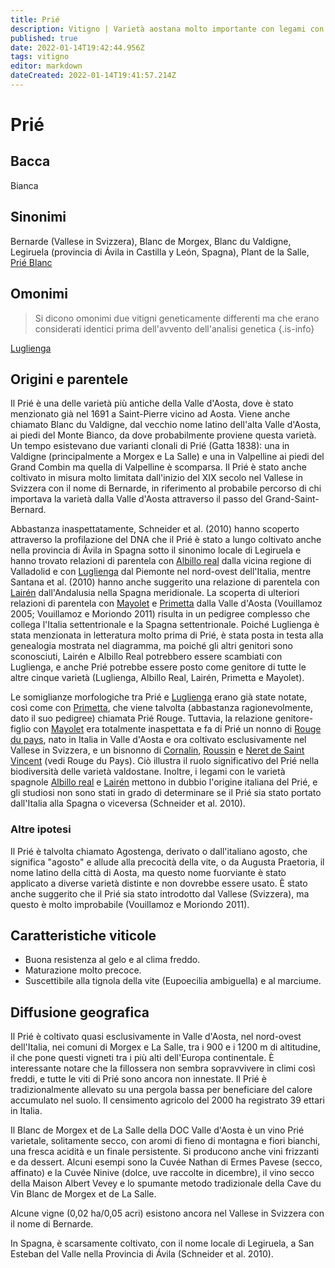```yaml
---
title: Prié
description: Vitigno | Varietà aostana molto importante con legami con la Spagna e la Svizzera.
published: true
date: 2022-01-14T19:42:44.956Z
tags: vitigno
editor: markdown
dateCreated: 2022-01-14T19:41:57.214Z
---
```


# Prié

## Bacca
Bianca

## Sinonimi
Bernarde (Vallese in Svizzera), Blanc de Morgex, Blanc du Valdigne, Legiruela (provincia di Ávila in Castilla y León, Spagna), Plant de la Salle, [Prié Blanc](/vitigni/Italia/bacca-bianca/prie-blanc)

## Omonimi
> Si dicono omonimi due vitigni geneticamente differenti ma che erano considerati identici prima dell'avvento dell'analisi genetica
{.is-info}

[Luglienga](/vitigni/Italia/bacca-bianca/luglienga)


## Origini e parentele
Il Prié è una delle varietà più antiche della Valle d'Aosta, dove è stato menzionato già nel 1691 a Saint-Pierre vicino ad Aosta. Viene anche chiamato Blanc du Valdigne, dal vecchio nome latino dell'alta Valle d'Aosta, ai piedi del Monte Bianco, da dove probabilmente proviene questa varietà. Un tempo esistevano due varianti clonali di Prié (Gatta 1838): una in Valdigne (principalmente a Morgex e La Salle) e una in Valpelline ai piedi del Grand Combin ma quella di Valpelline è scomparsa. Il Prié è stato anche coltivato in misura molto limitata dall'inizio del XIX secolo nel Vallese in Svizzera con il nome di Bernarde, in riferimento al probabile percorso di chi importava la varietà dalla Valle d'Aosta attraverso il passo del Grand-Saint-Bernard.

Abbastanza inaspettatamente, Schneider et al. (2010) hanno scoperto attraverso la profilazione del DNA che il Prié è stato a lungo coltivato anche nella provincia di Ávila in Spagna sotto il sinonimo locale di Legiruela e hanno trovato relazioni di parentela con [Albillo real](/vitigni/Spagna/bacca-bianca/albillo-real) dalla vicina regione di Valladolid e con [Luglienga](/vitigni/Italia/bacca-bianca/luglienga) dal Piemonte nel nord-ovest dell'Italia, mentre Santana et al. (2010) hanno anche suggerito una relazione di parentela con [Lairén](/vitigni/Spagna/bacca-bianca/lairen) dall'Andalusia nella Spagna meridionale. La scoperta di ulteriori relazioni di parentela con [Mayolet](/vitigni/Italia/bacca-nera/mayolet) e [Primetta](/vitigno/Italia/bacca-bianca/primetta) dalla Valle d'Aosta (Vouillamoz 2005; Vouillamoz e Moriondo 2011) risulta in un pedigree complesso che collega l'Italia settentrionale e la Spagna settentrionale. Poiché Luglienga è stata menzionata in letteratura molto prima di Prié, è stata posta in testa alla genealogia mostrata nel diagramma, ma poiché gli altri genitori sono sconosciuti, Lairén e Albillo Real potrebbero essere scambiati con Luglienga, e anche Prié potrebbe essere posto come genitore di tutte le altre cinque varietà (Luglienga, Albillo Real, Lairén, Primetta e Mayolet).

Le somiglianze morfologiche tra Prié e [Luglienga](/vitigni/Italia/bacca-bianca/luglienga) erano già state notate, così come con [Primetta](/vitigno/Italia/bacca-bianca/primetta), che viene talvolta (abbastanza ragionevolmente, dato il suo pedigree) chiamata Prié Rouge. Tuttavia, la relazione genitore-figlio con [Mayolet](/vitigni/Italia/bacca-nera/mayolet) era totalmente inaspettata e fa di Prié un nonno di [Rouge du pays](/vitigni/Italia/bacca-nera/rouge-du-pays), nato in Italia in Valle d'Aosta e ora coltivato esclusivamente nel Vallese in Svizzera, e un bisnonno di [Cornalin](/vitigni/Italia/bacca-nera/cornalin), [Roussin](/vitigni/Francia/bacca-nera/Roussin) e [Neret de Saint Vincent](/vitigni/Francia/bacca-nera/neret-de-saint-vincent) (vedi Rouge du Pays). Ciò illustra il ruolo significativo del Prié nella biodiversità delle varietà valdostane. Inoltre, i legami con le varietà spagnole [Albillo real](/vitigni/Spagna/bacca-bianca/albillo-real) e [Lairén](/vitigni/Spagna/bacca-bianca/lairen) mettono in dubbio l'origine italiana del Prié, e gli studiosi non sono stati in grado di determinare se il Prié sia stato portato dall'Italia alla Spagna o viceversa (Schneider et al. 2010).

### Altre ipotesi

Il Prié è talvolta chiamato Agostenga, derivato o dall'italiano agosto, che significa "agosto" e allude alla precocità della vite, o da Augusta Praetoria, il nome latino della città di Aosta, ma questo nome fuorviante è stato applicato a diverse varietà distinte e non dovrebbe essere usato. È stato anche suggerito che il Prié sia stato introdotto dal Vallese (Svizzera), ma questo è molto improbabile (Vouillamoz e Moriondo 2011).

## Caratteristiche viticole

- Buona resistenza al gelo e al clima freddo. 
- Maturazione molto precoce. 
- Suscettibile alla tignola della vite (Eupoecilia ambiguella) e al marciume.

## Diffusione geografica

Il Prié è coltivato quasi esclusivamente in Valle d'Aosta, nel nord-ovest dell'Italia, nei comuni di Morgex e La Salle, tra i 900 e i 1200 m di altitudine, il che pone questi vigneti tra i più alti dell'Europa continentale. È interessante notare che la fillossera non sembra sopravvivere in climi così freddi, e tutte le viti di Prié sono ancora non innestate. Il Prié è tradizionalmente allevato su una pergola bassa per beneficiare del calore accumulato nel suolo. Il censimento agricolo del 2000 ha registrato 39 ettari in Italia.

Il Blanc de Morgex et de La Salle della DOC Valle d'Aosta è un vino Prié varietale, solitamente secco, con aromi di fieno di montagna e fiori bianchi, una fresca acidità e un finale persistente. Si producono anche vini frizzanti e da dessert. Alcuni esempi sono la Cuvée Nathan di Ermes Pavese (secco, affinato) e la Cuvée Ninive (dolce, uve raccolte in dicembre), il vino secco della Maison Albert Vevey e lo spumante metodo tradizionale della Cave du Vin Blanc de Morgex et de La Salle.

Alcune vigne (0,02 ha/0,05 acri) esistono ancora nel Vallese in Svizzera con il nome di Bernarde.

In Spagna, è scarsamente coltivato, con il nome locale di Legiruela, a San Esteban del Valle nella Provincia di Ávila (Schneider et al. 2010).